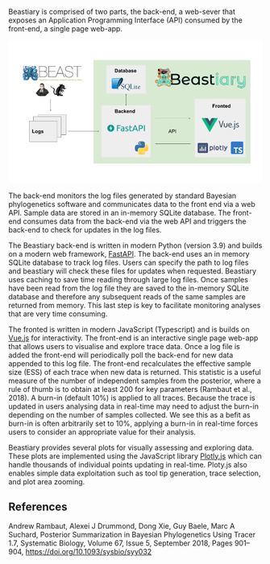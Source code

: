 Beastiary is comprised of two parts, the back-end, a web-sever that exposes an Application Programming Interface (API) consumed by the front-end, a single page web-app.

![](images/Implementation.png)

The back-end monitors the log files generated by standard Bayesian phylogenetics software and communicates data to the front end via a web API. Sample data are stored in an in-memory SQLite database. The front-end consumes data from the back-end via the web API and triggers the back-end to check for updates in the log files.

The Beastiary back-end is written in modern Python (version 3.9) and builds on a modern web framework, [FastAPI](https://fastapi.tiangolo.com/). The back-end uses an in memory SQLite database to track log files. Users can specify the path to log files and beastiary will check these files for updates when requested. Beastiary uses caching to save time reading through large log files. Once samples have been read from the log file they are saved to the in-memory SQLite database and therefore any subsequent reads of the same samples are returned from memory. This last step is key to facilitate monitoring analyses that are very time consuming.

The fronted is written in modern JavaScript (Typescript) and is builds on [Vue.js](https://vuejs.org/) for interactivity. The front-end is an interactive single page web-app that allows users to visualise and explore trace data. Once a log file is added the front-end will periodically poll the back-end for new data appended to this log file. The front-end recalculates the effective sample size (ESS) of each trace when new data is returned. This statistic is a useful measure of the number of independent samples from the posterior, where a rule of thumb is to obtain at least 200 for key parameters (Rambaut et al., 2018). A burn-in (default 10\%) is applied to all traces. Because the trace is updated in users analysing data in real-time may need to adjust the burn-in depending on the number of samples collected. We see this as a befit as burn-in is often arbitrarily set to 10\%, applying a burn-in in real-time forces users to consider an appropriate value for their analysis.

Beastiary provides several plots for visually assessing and exploring data. These plots are implemented using the JavaScript library [Plotly.js](https://plotly.com/javascript/) which can handle thousands of individual points updating in real-time. Ploty.js also enables simple data exploitation such as tool tip generation, trace selection, and plot area zooming. 

## References
Andrew Rambaut, Alexei J Drummond, Dong Xie, Guy Baele, Marc A Suchard, Posterior Summarization in Bayesian Phylogenetics Using Tracer 1.7, Systematic Biology, Volume 67, Issue 5, September 2018, Pages 901–904, https://doi.org/10.1093/sysbio/syy032